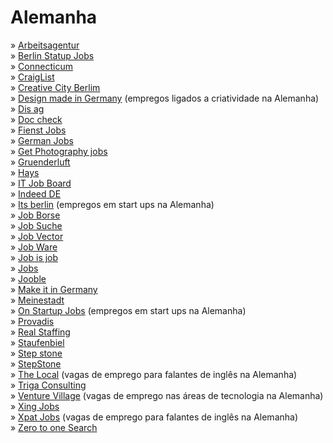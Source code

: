 # Alemanha

» [Arbeitsagentur](http://www.arbeitsagentur.de)\
» [Berlin Statup Jobs](http://berlinstartupjobs.com)\
» [Connecticum](http://www.connecticum.de)\
» [CraigList](http://berlin.craigslist.de/)\
» [Creative City Berlim](http://www.creative-city-berlin.de/en/jobs/)\
» [Design made in Germany](http://www.designmadeingermany.de/jobs/) (empregos ligados a criatividade na Alemanha)\
» [Dis ag](http://www.dis-ag.com/dis/Pages/start.aspx)\
» [Doc check](http://jobs.doccheck.com/de/)\
» [Fienst Jobs](http://www.finest-jobs.com)\
» [German Jobs](http://www.germanjobs.net/index.php)\
» [Get Photography jobs](http://www.getphotographyjobs.com/)\
» [Gruenderluft](http://www.gruenderluft.de/)\
» [Hays](http://www.hays.de)\
» [IT Job Board](http://www.itjobboard.de/)\
» [Indeed DE](https://de.indeed.com)\
» [Its berlin](http://itsinberlin.com/jobs-in-berlin-startups/) (empregos em start ups na Alemanha)\
» [Job Borse](https://jobboerse.arbeitsagentur.de)\
» [Job Suche](http://jobsuche.monster.de)\
» [Job Vector](http://www.jobvector.de)\
» [Job Ware](http://www.jobware.de)\
» [Job is job](http://www.jobisjob.de/)\
» [Jobs](http://www.jobs.de/)\
» [Jooble](http://jooble-de.com)\
» [Make it in Germany](http://www.make-it-in-germany.com/)\
» [Meinestadt](http://jobs.meinestadt.de/berlin/)\
» [On Startup Jobs](http://www.onstartupjobs.com/) (empregos em start ups na Alemanha)\
» [Provadis](https://www.provadis.de)\
» [Real Staffing](http://www.realstaffing.com/)\
» [Staufenbiel](http://staufenbiel.de)\
» [Step stone](http://www.stepstone.de)\
» [StepStone](https://www.stepstone.de/en)\
» [The Local](http://www.thelocal.de/) (vagas de emprego para falantes de inglês na Alemanha)\
» [Triga Consulting](http://www.triga-consulting.de/)\
» [Venture Village](http://venturevillage.eu/jobs/) (vagas de emprego nas áreas de tecnologia na Alemanha)\
» [Xing Jobs](https://www.xing.com/jobs)\
» [Xpat Jobs](http://www.xpatjobs.de/) (vagas de emprego para falantes de inglês na Alemanha)\
» [Zero to one Search](https://jobs.zerotoonesearch.com/careers)